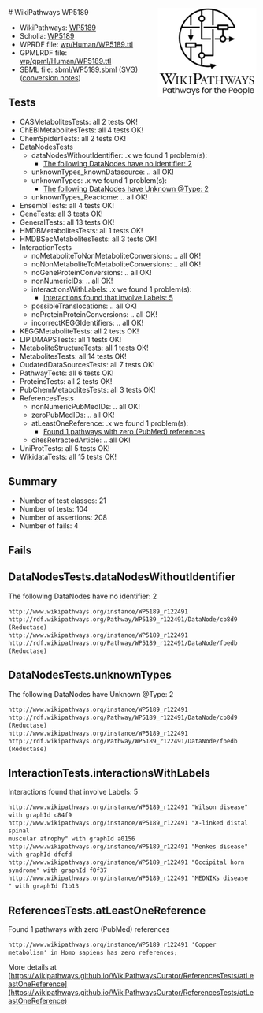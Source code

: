 <img style="float: right; width: 200px" src="../logo.png" />
# WikiPathways WP5189

* WikiPathways: [WP5189](https://identifiers.org/wikipathways:WP5189)
* Scholia: [WP5189](https://scholia.toolforge.org/wikipathways/WP5189)
* WPRDF file: [wp/Human/WP5189.ttl](../wp/Human/WP5189.ttl)
* GPMLRDF file: [wp/gpml/Human/WP5189.ttl](../wp/gpml/Human/WP5189.ttl)
* SBML file: [sbml/WP5189.sbml](../sbml/WP5189.sbml) ([SVG](../sbml/WP5189.svg)) ([conversion notes](../sbml/WP5189.txt))

## Tests
* CASMetabolitesTests: all 2 tests OK!
* ChEBIMetabolitesTests: all 4 tests OK!
* ChemSpiderTests: all 2 tests OK!
* DataNodesTests
    * dataNodesWithoutIdentifier: .x we found 1 problem(s):
        * [The following DataNodes have no identifier: 2](#d2d32fa1)
    * unknownTypes_knownDatasource: .. all OK!
    * unknownTypes: .x we found 1 problem(s):
        * [The following DataNodes have Unknown @Type: 2](#839973e0)
    * unknownTypes_Reactome: .. all OK!
* EnsemblTests: all 4 tests OK!
* GeneTests: all 3 tests OK!
* GeneralTests: all 13 tests OK!
* HMDBMetabolitesTests: all 1 tests OK!
* HMDBSecMetabolitesTests: all 3 tests OK!
* InteractionTests
    * noMetaboliteToNonMetaboliteConversions: .. all OK!
    * noNonMetaboliteToMetaboliteConversions: .. all OK!
    * noGeneProteinConversions: .. all OK!
    * nonNumericIDs: .. all OK!
    * interactionsWithLabels: .x we found 1 problem(s):
        * [Interactions found that involve Labels: 5](#630d267c)
    * possibleTranslocations: .. all OK!
    * noProteinProteinConversions: .. all OK!
    * incorrectKEGGIdentifiers: .. all OK!
* KEGGMetaboliteTests: all 2 tests OK!
* LIPIDMAPSTests: all 1 tests OK!
* MetaboliteStructureTests: all 1 tests OK!
* MetabolitesTests: all 14 tests OK!
* OudatedDataSourcesTests: all 7 tests OK!
* PathwayTests: all 6 tests OK!
* ProteinsTests: all 2 tests OK!
* PubChemMetabolitesTests: all 3 tests OK!
* ReferencesTests
    * nonNumericPubMedIDs: .. all OK!
    * zeroPubMedIDs: .. all OK!
    * atLeastOneReference: .x we found 1 problem(s):
        * [Found 1 pathways with zero (PubMed) references](#d0a459f0)
    * citesRetractedArticle: .. all OK!
* UniProtTests: all 5 tests OK!
* WikidataTests: all 15 tests OK!


## Summary

* Number of test classes: 21
* Number of tests: 104
* Number of assertions: 208
* Number of fails: 4

## Fails

<a name="d2d32fa1" />

## DataNodesTests.dataNodesWithoutIdentifier

The following DataNodes have no identifier: 2
```
http://www.wikipathways.org/instance/WP5189_r122491 http://rdf.wikipathways.org/Pathway/WP5189_r122491/DataNode/cb8d9 (Reductase)
http://www.wikipathways.org/instance/WP5189_r122491 http://rdf.wikipathways.org/Pathway/WP5189_r122491/DataNode/fbedb (Reductase)
```

<a name="839973e0" />

## DataNodesTests.unknownTypes

The following DataNodes have Unknown @Type: 2
```
http://www.wikipathways.org/instance/WP5189_r122491 http://rdf.wikipathways.org/Pathway/WP5189_r122491/DataNode/cb8d9 (Reductase)
http://www.wikipathways.org/instance/WP5189_r122491 http://rdf.wikipathways.org/Pathway/WP5189_r122491/DataNode/fbedb (Reductase)
```

<a name="630d267c" />

## InteractionTests.interactionsWithLabels

Interactions found that involve Labels: 5
```
http://www.wikipathways.org/instance/WP5189_r122491 "Wilson disease" with graphId c84f9
http://www.wikipathways.org/instance/WP5189_r122491 "X-linked distal spinal 
muscular atrophy" with graphId a0156
http://www.wikipathways.org/instance/WP5189_r122491 "Menkes disease" with graphId dfcfd
http://www.wikipathways.org/instance/WP5189_r122491 "Occipital horn syndrome" with graphId f0f37
http://www.wikipathways.org/instance/WP5189_r122491 "MEDNIKs disease
" with graphId f1b13
```

<a name="d0a459f0" />

## ReferencesTests.atLeastOneReference

Found 1 pathways with zero (PubMed) references
```
http://www.wikipathways.org/instance/WP5189_r122491 'Copper metabolism' in Homo sapiens has zero references; 
```

More details at [https://wikipathways.github.io/WikiPathwaysCurator/ReferencesTests/atLeastOneReference](https://wikipathways.github.io/WikiPathwaysCurator/ReferencesTests/atLeastOneReference)

